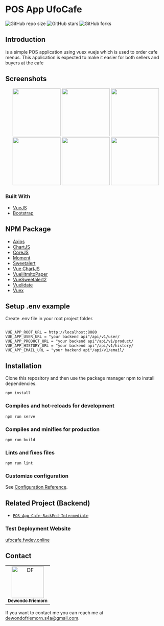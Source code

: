 # POS App UfoCafe

![GitHub repo size](https://img.shields.io/github/repo-size/Friemorn/POS-App-Cafe-FrontEnd-Intermediate)
![GitHub stars](https://img.shields.io/github/stars/Friemorn/POS-App-Cafe-FrontEnd-Intermediate?style=social)
![GitHub forks](https://img.shields.io/github/forks/Friemorn/POS-App-Cafe-FrontEnd-Intermediate?style=social)

## Introduction

is a simple POS application using vuex vuejs which is used to order cafe menus. This application is expected to make it easier for both sellers and buyers at the cafe

## Screenshots

<p align='center'>
  <span>
      <image width="150" src='./src/assets/img/1.jpg' />
      <image width="150" src='./src/assets/img/2.jpg' />
      <image width="150" src='./src/assets/img/3.jpg' />
      <image width="150" src='./src/assets/img/4.jpg' />
      <image width="150" src='./src/assets/img/5.jpg' />
      <image width="150" src='./src/assets/img/6.jpg' />
  </span>
 </p>
 
 ### Built With

* [VueJS](http://vuejs.org/)
* [Bootstrap](https://getbootstrap.com/)

## NPM Package
* [Axios](https://www.npmjs.com/package/axios)
* [ChartJS](https://www.npmjs.com/package/chart.js)
* [CoreJS](https://www.npmjs.com/package/core-js)
* [Moment](https://www.npmjs.com/package/moment)
* [Sweetalert](https://www.npmjs.com/package/sweetalert)
* [Vue ChartJS](https://vue-chartjs.org/)
* [VueHtmltoPaper](https://www.npmjs.com/package/vue-html-to-paper)
* [VueSweetalert2](https://www.npmjs.com/package/vue-sweetalert2)
* [Vuelidate](https://www.npmjs.com/package/vuelidate)
* [Vuex](https://www.npmjs.com/package/vuex)

## Setup .env example

Create .env file in your root project folder.

```env

VUE_APP_ROOT_URL = http://localhost:8080
VUE_APP_USER_URL = "your backend api"/api/v1/user/
VUE_APP_PRODUCT_URL = "your backend api"/api/v1/product/
VUE_APP_HISTORY_URL = "your backend api"/api/v1/history/
VUE_APP_EMAIL_URL = "your backend api"/api/v1/email/

```

## Installation

Clone this repository and then use the package manager npm to install dependencies.
```
npm install
```

### Compiles and hot-reloads for development
```
npm run serve
```

### Compiles and minifies for production
```
npm run build
```

### Lints and fixes files
```
npm run lint
```

### Customize configuration
See [Configuration Reference](https://cli.vuejs.org/config/).

## Related Project (Backend)

- [`POS-App-Cafe-BackEnd-Intermediate`](https://github.com/Friemorn/POS-App-Cafe-BackEnd-Intermediate.git)

### Test Deployment Website
[ufocafe.fwdev.online](http://ufocafe.fwdev.online/)

## Contact

<center>
  <table>
    <tr>
      <td align="center">
        <a href="https://github.com/Friemorn">
          <img width="100" src="https://avatars1.githubusercontent.com/u/65410346?s=460&u=ab96d95c5664d273344a00a474463c811e77d0c9&v=4" alt="DF"><br/>
          <sub><b>Dewondo Friemorn</b></sub>
        </a>
      </td>
    </tr>
  </table>
</center>

If you want to contact me you can reach me at <dewondofriemorn.s4a@gmail.com>.